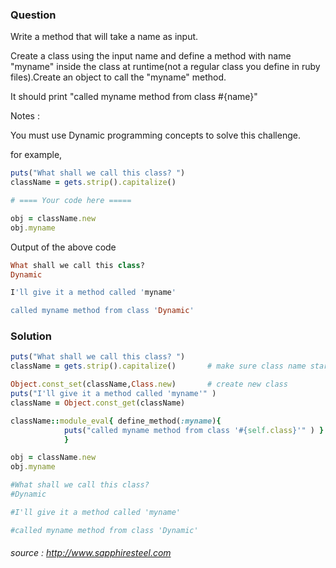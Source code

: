 ### Question

Write a method that will take a name as input.

Create a class using the input name and define a method with name "myname" inside the class at runtime(not a regular class you define in ruby files).Create an object to call the "myname" method.

It should print "called myname method from class #{name}"

Notes : 

You must use Dynamic programming concepts to solve this challenge.

for example,

```ruby
puts("What shall we call this class? ")
className = gets.strip().capitalize()	

# ==== Your code here =====

obj = className.new
obj.myname
```

Output of the above code

```ruby
What shall we call this class?
Dynamic

I'll give it a method called 'myname'

called myname method from class 'Dynamic'
```

### Solution
```ruby
puts("What shall we call this class? ")
className = gets.strip().capitalize()		# make sure class name starts with capital letter

Object.const_set(className,Class.new)		# create new class
puts("I'll give it a method called 'myname'" )
className = Object.const_get(className)

className::module_eval{ define_method(:myname){ 
			puts("called myname method from class '#{self.class}'" ) } 
			}

obj = className.new
obj.myname

#What shall we call this class?
#Dynamic

#I'll give it a method called 'myname'

#called myname method from class 'Dynamic'
```
######  source :  http://www.sapphiresteel.com 
